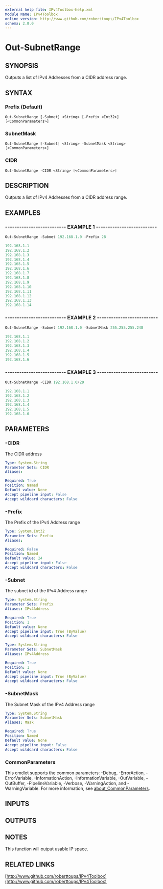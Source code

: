 ```yaml
---
external help file: IPv4Toolbox-help.xml
Module Name: IPv4Toolbox
online version: http://www.github.com/roberttoups/IPv4Toolbox
schema: 2.0.0
---
```


# Out-SubnetRange

## SYNOPSIS
Outputs a list of IPv4 Addresses from a CIDR address range.

## SYNTAX

### Prefix (Default)
```
Out-SubnetRange [-Subnet] <String> [-Prefix <Int32>] [<CommonParameters>]
```

### SubnetMask
```
Out-SubnetRange [-Subnet] <String> -SubnetMask <String> [<CommonParameters>]
```

### CIDR
```
Out-SubnetRange -CIDR <String> [<CommonParameters>]
```

## DESCRIPTION
Outputs a list of IPv4 Addresses from a CIDR address range.

## EXAMPLES

### -------------------------- EXAMPLE 1 --------------------------

```powershell
Out-SubnetRange -Subnet 192.168.1.0 -Prefix 28

192.168.1.1
192.168.1.2
192.168.1.3
192.168.1.4
192.168.1.5
192.168.1.6
192.168.1.7
192.168.1.8
192.168.1.9
192.168.1.10
192.168.1.11
192.168.1.12
192.168.1.13
192.168.1.14
```

### -------------------------- EXAMPLE 2 --------------------------

```powershell
Out-SubnetRange -Subnet 192.168.1.0 -SubnetMask 255.255.255.248

192.168.1.1
192.168.1.2
192.168.1.3
192.168.1.4
192.168.1.5
192.168.1.6
```

### -------------------------- EXAMPLE 3 --------------------------

```powershell
Out-SubnetRange -CIDR 192.168.1.0/29

192.168.1.1
192.168.1.2
192.168.1.3
192.168.1.4
192.168.1.5
192.168.1.6
```

## PARAMETERS

### -CIDR
The CIDR address

```yaml
Type: System.String
Parameter Sets: CIDR
Aliases:

Required: True
Position: Named
Default value: None
Accept pipeline input: False
Accept wildcard characters: False
```

### -Prefix
The Prefix of the IPv4 Address range

```yaml
Type: System.Int32
Parameter Sets: Prefix
Aliases:

Required: False
Position: Named
Default value: 24
Accept pipeline input: False
Accept wildcard characters: False
```

### -Subnet
The subnet id of the IPv4 Address range

```yaml
Type: System.String
Parameter Sets: Prefix
Aliases: IPv4Address

Required: True
Position: 1
Default value: None
Accept pipeline input: True (ByValue)
Accept wildcard characters: False
```

```yaml
Type: System.String
Parameter Sets: SubnetMask
Aliases: IPv4Address

Required: True
Position: 1
Default value: None
Accept pipeline input: True (ByValue)
Accept wildcard characters: False
```

### -SubnetMask
The Subnet Mask of the IPv4 Address range

```yaml
Type: System.String
Parameter Sets: SubnetMask
Aliases: Mask

Required: True
Position: Named
Default value: None
Accept pipeline input: False
Accept wildcard characters: False
```

### CommonParameters
This cmdlet supports the common parameters: -Debug, -ErrorAction, -ErrorVariable, -InformationAction, -InformationVariable, -OutVariable, -OutBuffer, -PipelineVariable, -Verbose, -WarningAction, and -WarningVariable. For more information, see [about_CommonParameters](http://go.microsoft.com/fwlink/?LinkID=113216).

## INPUTS

## OUTPUTS

## NOTES
This function will output usable IP space.

## RELATED LINKS

[http://www.github.com/roberttoups/IPv4Toolbox](http://www.github.com/roberttoups/IPv4Toolbox)

